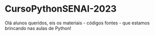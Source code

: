 # CursoPythonSENAI-2023
Olá alunos queridos, eis os materiais - códigos fontes - que estamos brincando nas aulas de Python! 

